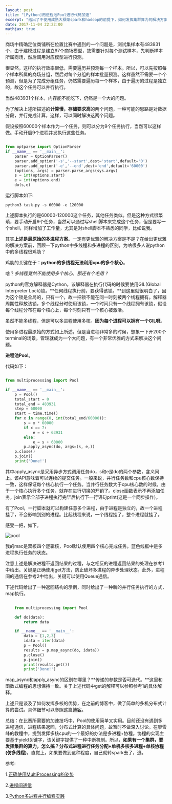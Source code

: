 ```yaml
---
layout: post
title: "[Python]用进程池Pool进行代码加速"
excerpt: "给出了不使用成熟大框架spark和hadoop的前提下，如何发挥集群算力的解决方案的想法，分布式进程进行任务分配+单机多核多进程+单核协程(仿多线程），实际上比赛代码加速还是多进程好使，其他的技术可能只是讨论讨论"
date: 2017-11-04 22:22:00
mathjax: true
---
```


商场中精确定位商铺所在位置比赛中遇到的一个问题是，测试集样本有483931个，由于建模过程是建立97个商场模型，故需要针对每个测试样本，先判断样本所属商场，然后调用对应模型进行预测。

很显然，这样的执行效率很低，需要遍历并预测每一个样本。所以，可以先按照每个样本所属的商场分组，然后对每个分组的样本批量预测。这样虽然不需要一个个预测，但是为了完成分组任务，仍然需要遍历每一个样本，由于遍历的过程是独立的，故这个任务可以并行执行。

当然483931个样本，内存能不能吃下，仍然是一个大的问题。

为了解决上述所描述的**计算慢，存储要求高**的两个问题，一种可能的思路是对数据分段，并行完成计算，这样，可以同时解决这两个问题。

假设按照60000个样本作为一个任务，则可以分为9个任务执行，当然可以这样做。手动开启9个进程并发执行这些任务。

```python

from optparse import OptionParser
if __name__ == '__main__':
    parser = OptionParser()
    parser.add_option('-s','--start',dest='start',default='0')
    parser.add_option('-e','--end',dest='end',default='60000')
    (options, args) = parser.parse_args(sys.argv)
    s = int(options.start)
    e = int(options.end)
    do(s,e)

```

运行脚本如下:

    python3 task.py -s 60000 -e 120000

上述脚本执行的是60000-120000这个任务，其他任务类似。但是这种方式很繁琐，要手动开启9个任务，当然可以通过写shell脚本来完成这个任务，但是要写一个shell，同样增加了工作量，尤其是对shell脚本不熟悉的同学，比如说我。

其实**上述是最原始的多进程方案**。一定有更优雅的解决方案是不是？在给出更优雅的解决方案前，回顾一下python中多线程和多进程的区别，为啥很多人说python中的多线程很鸡肋？

鸡肋的关键在于：**python的多线程无法利用cpu的多个核心**。

啥？_多线程竟然不能使用多个核心，那还有个毛用？_ 

python的官方解释器是Cython，该解释器在执行代码的时候要使用GIL(Global Interpreter Lock)锁。**任何线程执行前，要获得该锁。**到这里就很明白了，因为这个锁是全局的，只有一个，故一把锁不能在同一时刻被两个线程拥有。解释器周期性释放该锁，多个线程分时使用该锁，一个时间只有一个线程拥有该锁，假设每个线程分布在每个核心上，每个时刻只有一个核心被激活。

虽然不能多线程，但是可以多进程使用多核。**因为每个进程可以拥有一个GIL呀**。

使用多进程最原始的方式如上所述，但是当进程非常多的时候，想象一下开200个terminal的场景，管理就成为一个大问题，有一个非常优雅的方式来解决这个问题。

**进程池Pool。**

代码如下：

```python

from multiprocessing import Pool

if __name__ == '__main__':
    p = Pool()
    total_start = 0
    total_end = 483931
    step = 60000
    start = time.time()
    for x in range(0, int(total_end/60000)):
        s = x * 60000
        if x == 7:
            e = s + 63931
        else:
            e = s + 60000
        p.apply_async(do, args=(s, e,))
    p.close()
    p.join()
    print('Done!')

```

其中apply_async是采用异步方式调用任务do，s和e是do的两个参数，含义同上。该API意味着可以连续的提交任务。一般来说，并行任务数和cpu核心数保持一致，这样保证每个核心执行一个任务。当并行任务数大于cpu核心数的时候，由于一个核心执行多个任务，就存在进行切换的开销了。close函数表示不再添加任务，join表示全部子进程执行完毕后执行下一行语句print(这是一个同步操作)。

有了Pool，一行脚本就可以构建任意多个进程，由于进程是独立的，故一个进程挂了，不会影响到别的进程。比起线程来说，一个线程挂了，整个进程就挂了。

感受一把，如下。

![pool](http://wx2.sinaimg.cn/mw690/aba7d18bgy1fl7fhavm0ej20hy0djjsf.jpg)

我的mac是双核四个逻辑核，Pool默认使用四个核心完成任务。蓝色线框中是多进程执行任务的状态。

注意上述是解决进程不返回结果的过程，与之相反的进程返回结果的处理在参考1中给出。关键是正确使用get方法，防止破坏多进程的异步处理状态。此外，进程间的通信在参考2中给出，关键可以使用Queue通信。

下述代码给出了一种返回结构的示例，同时给出了一种新的并行任务执行的方式，map执行。

```python
    
    from multiprocessing import Pool

    def do(data):
        return data

    if __name__ == '__main__':
        data = [1,2,3]
        idata = iter(data)
        p = Pool()
        results = p.map_async(do, idata))
        p.close()
        p.join()
        print(results.get())
        print('Done!')

```

map_async和apply_async的区别在哪里？**传递的参数是否可迭代。**这里和函数式编程的思想保持一致。关于上述代码中get的解释可以参照参考1的具体解释。

上述只是谈及了如何发挥多核的优势，在之前的博客中，做了简单的多机分布式计算的尝试。具体细节可以参照这篇[博客](https://zhpmatrix.github.io/2017/02/19/speed-up-distributed/)。



总结：在比赛所需要的加速技巧中，Pool的使用简单又实用。目前还没有遇到多进程通信，进程结果返回，分布式计算的具体问题，故暂时不做深入讨论。在廖雪峰的教程中，提到发挥多核cpu的一个最好的办法是多进程+协程。协程的实现主要基于yield关键字，该关键字提供了一种中断机制。所以，**如果有一个集群，要发挥集群的算力，怎么搞？分布式进程进行任务分配+单机多核多进程+单核协程(仿多线程)**。直觉上，如果要做到这种程度，自己就转spark去了，逃。

参考:

1.[正确使用MultiProcessing的姿势](https://jingsam.github.io/2015/12/31/multiprocessing.html)

2.[进程间通信](https://www.liaoxuefeng.com/wiki/0014316089557264a6b348958f449949df42a6d3a2e542c000/001431927781401bb47ccf187b24c3b955157bb12c5882d000)

3.[Python多进程并行编程实践](https://zhuanlan.zhihu.com/p/24960492)

















